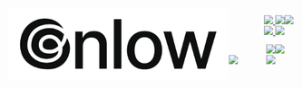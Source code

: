 <img align=left height=130px src="https://raw.githubusercontent.com/gnlow/gnlow/master/identity/gnlow/banner_210831.png"/>

<p align=right>
  <img align=right height=65px src="https://sensa-co.s3-eu-west-1.amazonaws.com/emojis/Heart.svg"/>
  <a href="https://vercel.com">
    <img height=30px src="https://img.shields.io/badge/Vercel-000000?style=for-the-badge&logo=vercel&logoColor=fff"/>
  </a>
  <a href="https://deno.land">
    <img height=30px src="https://img.shields.io/badge/Deno-000000?style=for-the-badge&logo=deno&logoColor=fff"/>
  </a>
  <br/>
  <a href="https://www.typescriptlang.org">
    <img height=30px src="https://img.shields.io/badge/​  TS  ​-007ACC?style=for-the-badge&logo=typescript&logoColor=fff"/>
  </a>
  <a href="https://svelte.dev">
    <img height=30px src="https://img.shields.io/badge/​ Svelte ​-FF3E00?style=for-the-badge&logo=svelte&logoColor=fff"/>
  </a>
</p>

<p align=right>
  <img align=right height=65px src="https://sensa-co.s3-eu-west-1.amazonaws.com/emojis/Pencil.svg"/>
  <a href="https://ent2.ml">
    <img height=30px src="https://img.shields.io/badge/2018~2020-​ Ent2.ml-E05A54?style=for-the-badge&labelColor=E05A54"/>
  </a>
  <br/>
  <a href="https://github.com/randkid/Randkid">
    <img height=30px src="https://img.shields.io/badge/2020~2021-Randkid-FFCB4C?style=for-the-badge&labelColor=FFCB4C"/>
  </a>
  <a href="https://solved.ac/profile/gnlowing">
    <img align=left height=30px src="https://img.shields.io/badge/solved.ac-B5-9d4900?style=for-the-badge&labelColor=ddd"/>
  </a>
</p>
